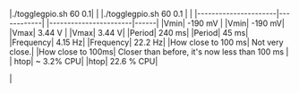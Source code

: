 
|./togglegpio.sh 60 0.1|            |   |./togglegpio.sh 60 0.1 | |
|----------------------|------------|   |-----------------------|------|
|Vmin| -190 mV |                        |Vmin| -190 mV|
|Vmax| 3.44 V |                         |Vmax| 3.44 V|
|Period| 240 ms|                        |Period| 45 ms|
|Frequency| 4.15 Hz|                    |Frequency| 22.2 Hz|
|How close to 100 ms| Not very close.|  |How close to 100ms| Closer than before, it's now less than 100 ms |
| htop| ~ 3.2% CPU|                     |htop| 22.6 % CPU|


|
